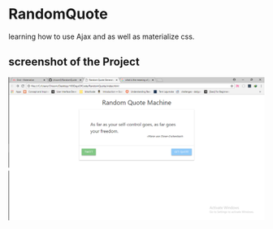 # RandomQuote
learning how to use Ajax and as well as materialize css.

## screenshot of the Project

![coverImage](randomquote.png)
